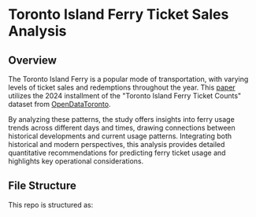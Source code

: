 # Toronto Island Ferry Ticket Sales Analysis
## Overview
The Toronto Island Ferry is a popular mode of transportation, with varying levels of ticket sales and redemptions throughout the year. This [paper](https://github.com/ohyykk/ferrySale/blob/main/paper/paper.pdf) utilizes the 2024 installment of the "Toronto Island Ferry Ticket Counts" dataset from [OpenDataToronto](https://open.toronto.ca/dataset/toronto-island-ferry-ticket-counts/). 

By analyzing these patterns, the study offers insights into ferry usage trends across different days and times, drawing connections between historical developments and current usage patterns. Integrating both historical and modern perspectives, this analysis provides detailed quantitative recommendations for predicting ferry ticket usage and highlights key operational considerations.

## File Structure
This repo is structured as:
